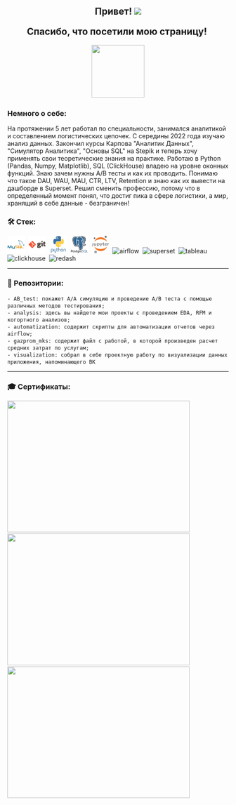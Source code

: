   <h2 align="center">
  
  Привет!  <img src="https://media.giphy.com/media/hvRJCLFzcasrR4ia7z/giphy.gif" width="30px"/> 
  <div align="center">
  Спасибо, что посетили мою страницу! <img src="https://komarev.com/ghpvc/?username=echernobrivets&style=flat-square&color=blue" alt=""/>
  </div>
  </h2> 
  
  <div align="center">
  <img src="https://media.giphy.com/media/grlkPWm6vpdRqZqMQV/giphy.gif" width="120" height="120"/>
    </div>
 <h3 align="left">
  Немного о себе:
  </h3>
На протяжении 5 лет работал по специальности, занимался аналитикой и составлением логистических цепочек. С середины 2022 года изучаю анализ данных. Закончил курсы Карпова "Аналитик Данных", "Симулятор Аналитика", "Основы SQL" на Stepik и теперь хочу применять свои теоретические знания на практике. Работаю в Python (Pandas, Numpy, Matplotlib), SQL (ClickHouse) владею на уровне оконных функций. Знаю зачем нужны А/В тесты и как их проводить. Понимаю что такое DAU, WAU, MAU, CTR, LTV, Retention и знаю как их вывести на дашборде в Superset. Решил сменить профессию, потому что в определенный момент понял, что достиг пика в сфере логистики, а мир, хранящий в себе данные - безграничен!     

### :hammer_and_wrench: Стек:
                                                                                                
 <div>
  
  <img src="https://github.com/devicons/devicon/blob/master/icons/mysql/mysql-original-wordmark.svg" title="MySQL"  alt="MySQL" width="40" height="40"/>&nbsp;
  <img src="https://github.com/devicons/devicon/blob/master/icons/git/git-original-wordmark.svg" title="Git" alt="Git" width="40" height="40"/>&nbsp;
  <img src="https://github.com/devicons/devicon/blob/master/icons/python/python-original-wordmark.svg" title="python" alt="python" width="40" height="40"/>&nbsp;
  <img src="https://github.com/devicons/devicon/blob/master/icons/postgresql/postgresql-original-wordmark.svg" title="postgresql" alt="postgresql" width="40" height="40"/>&nbsp;
  <img src="https://github.com/devicons/devicon/blob/master/icons/jupyter/jupyter-original-wordmark.svg" title="jupyter" alt="jupyter" width="40" height="40"/>&nbsp;
  <img src="https://fossies.org/linux/apache-airflow/docs/apache-airflow/img/logos/airflow_dark_bg.png" title="airflow" alt="airflow" width="40" height="40"/>&nbsp;
  <img src="https://secure.meetupstatic.com/photos/event/6/2/6/e/highres_488545198.jpeg" title="superset" alt="superset" width="60" height="40"/>&nbsp;
  <img src="https://www.macitynet.it/wp-content/uploads/2014/06/TableauDesktopico.jpg" title="tableau" alt="tableau" width="40" height="40"/>&nbsp;
  <img src="https://logojinni.com/image/logos/clickhouse.svg" title="clickhouse" alt="clickhouse" width="40" height="40"/>&nbsp;
  <img src="https://images.g2crowd.com/uploads/product/image/social_landscape/social_landscape_b1662d4ab6e2a4dc412cadb7bd2083d0/redash.png" title="redash" alt="redash" width="70" height="40"/>&nbsp;
     
</div> 

---

  ### :file_folder: Репозитории:
    - AB_test: покажет А/А симуляцию и проведение А/В теста с помощью различных методов тестирования;
    - analysis: здесь вы найдете мои проекты с проведением EDA, RFM и когортного анализов;
    - automatization: содержит скрипты для автоматизации отчетов через airflow; 
    - gazprom_mks: содержит файл с работой, в которой произведен расчет средних затрат по услугам;
    - visualization: собрал в себе проектную работу по визуализации данных приложения, напоминающего ВК
    
  ---
  ### :mortar_board: Сертификаты:
  
  <div>
  <img src="https://user-images.githubusercontent.com/119677708/224816147-f62ac7ae-71c8-408a-92a4-7cd0e2f5b34b.jpg" width="415" height="300"/>&nbsp;
  <img src="https://user-images.githubusercontent.com/119677708/217239378-9d27198e-0043-4478-8e18-5c3ed5b4b870.jpg" width="415" height="300"/>&nbsp;
  <img src="https://user-images.githubusercontent.com/119677708/220040791-e706e3fe-0376-411c-8033-20cc7bc65db7.jpg" width="415" height="300"/>&nbsp;



  </div> 
